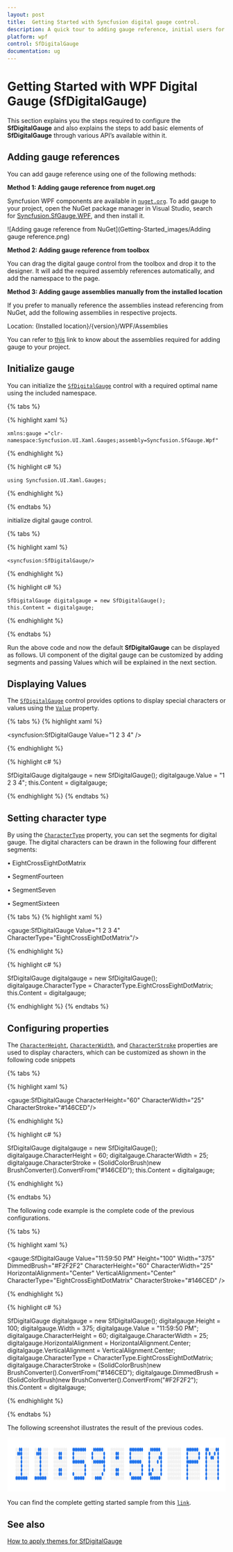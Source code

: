 ```yaml
---
layout: post
title:  Getting Started with Syncfusion digital gauge control.
description: A quick tour to adding gauge reference, initial users for getting started with Syncfusion digital gauge control for WPF platform.
platform: wpf
control: SfDigitalGauge
documentation: ug
---
```


# Getting Started with WPF Digital Gauge (SfDigitalGauge)

This section explains you the steps required to configure the **SfDigitalGauge** and also explains the steps to add basic elements of **SfDigitalGauge** through various API’s available within it.

## Adding gauge references

You can add gauge reference using one of the following methods:

**Method 1: Adding gauge reference from nuget.org**

Syncfusion WPF components are available in [`nuget.org`](https://www.nuget.org/). To add gauge to your project, open the NuGet package manager in Visual Studio, search for [Syncfusion.SfGauge.WPF](https://www.nuget.org/packages/Syncfusion.SfGauge.WPF), and then install it.

![Adding gauge reference from NuGet](Getting-Started_images/Adding gauge reference.png)

**Method 2: Adding gauge reference from toolbox**

You can drag the digital gauge control from the  toolbox and drop it to the designer. It will add the required assembly references automatically, and add the namespace to the page.  

**Method 3: Adding gauge assemblies manually from the installed location**

If you prefer to manually reference the assemblies instead referencing from NuGet, add the following assemblies in respective projects.

Location: {Installed location}/{version}/WPF/Assemblies

You can refer to [this](https://help.syncfusion.com/wpf/control-dependencies#sfgauge) link to know about the assemblies required for adding gauge to your project.

## Initialize gauge

You can initialize the [`SfDigitalGauge`](https://help.syncfusion.com/cr/wpf/Syncfusion.UI.Xaml.Gauges.SfDigitalGauge.html) control with a required optimal name using the included namespace.

{% tabs %}

{% highlight xaml %}

	xmlns:gauge ="clr-namespace:Syncfusion.UI.Xaml.Gauges;assembly=Syncfusion.SfGauge.Wpf"

{% endhighlight %}

{% highlight c# %}

	using Syncfusion.UI.Xaml.Gauges;

{% endhighlight %}

{% endtabs %}

initialize digital gauge control.

{% tabs %}

{% highlight xaml %}

	<syncfusion:SfDigitalGauge/>
 
{% endhighlight %}

{% highlight c# %}

	SfDigitalGauge digitalgauge = new SfDigitalGauge();
	this.Content = digitalgauge;

{% endhighlight %}

{% endtabs %}

Run the above code and now the default **SfDigitalGauge** can be displayed as follows. UI component of the digital gauge can be customized by adding segments and passing Values which will be explained in the next section.

## Displaying Values 

The [`SfDigitalGauge`](https://help.syncfusion.com/cr/wpf/Syncfusion.UI.Xaml.Gauges.SfDigitalGauge.html) control provides options to display special characters or values using the [`Value`](https://help.syncfusion.com/cr/wpf/Syncfusion.UI.Xaml.Gauges.SfDigitalGauge.html#Syncfusion_UI_Xaml_Gauges_SfDigitalGauge_Value) property.

{% tabs %}
{% highlight xaml %}

<syncfusion:SfDigitalGauge Value="1 2 3 4" />    

{% endhighlight %}

{% highlight c# %}

SfDigitalGauge digitalgauge = new SfDigitalGauge();
digitalgauge.Value = "1 2 3 4";
this.Content = digitalgauge;

{% endhighlight %}
{% endtabs %}

## Setting character type

By using the [`CharacterType`](https://help.syncfusion.com/cr/wpf/Syncfusion.UI.Xaml.Gauges.SfDigitalGauge.html#Syncfusion_UI_Xaml_Gauges_SfDigitalGauge_CharacterType) property, you can set the segments for digital gauge. The digital characters can be drawn in the following four different segments:

•	EightCrossEightDotMatrix

•	SegmentFourteen

•	SegmentSeven

•	SegmentSixteen

{% tabs %}
{% highlight xaml %}

<gauge:SfDigitalGauge Value="1 2 3 4" CharacterType="EightCrossEightDotMatrix"/>

{% endhighlight %}

{% highlight c# %}

SfDigitalGauge digitalgauge = new SfDigitalGauge();
digitalgauge.CharacterType = CharacterType.EightCrossEightDotMatrix;
this.Content = digitalgauge;

{% endhighlight %}
{% endtabs %}

## Configuring properties

The [`CharacterHeight`](https://help.syncfusion.com/cr/wpf/Syncfusion.UI.Xaml.Gauges.SfDigitalGauge.html#Syncfusion_UI_Xaml_Gauges_SfDigitalGauge_CharacterHeight), [`CharacterWidth`](https://help.syncfusion.com/cr/wpf/Syncfusion.UI.Xaml.Gauges.SfDigitalGauge.html#Syncfusion_UI_Xaml_Gauges_SfDigitalGauge_CharacterWidth), and [`CharacterStroke`](https://help.syncfusion.com/cr/wpf/Syncfusion.UI.Xaml.Gauges.SfDigitalGauge.html#Syncfusion_UI_Xaml_Gauges_SfDigitalGauge_CharacterStroke) properties are used to display characters, which can be customized as shown in the following code snippets

{% tabs %}

{% highlight xaml %}

<gauge:SfDigitalGauge CharacterHeight="60" CharacterWidth="25" 
                      CharacterStroke="#146CED"/>

{% endhighlight %}

{% highlight c# %}

SfDigitalGauge digitalgauge = new SfDigitalGauge();
digitalgauge.CharacterHeight = 60;
digitalgauge.CharacterWidth = 25;
digitalgauge.CharacterStroke = (SolidColorBrush)new BrushConverter().ConvertFrom("#146CED");
this.Content = digitalgauge;

{% endhighlight %}

{% endtabs %}

The following code example is the complete code of the previous configurations.

{% tabs %}

{% highlight xaml %}

<gauge:SfDigitalGauge Value="11:59:50 PM"
                      Height="100"
                      Width="375"
                      DimmedBrush="#F2F2F2"
                      CharacterHeight="60"
                      CharacterWidth="25"
                      HorizontalAlignment="Center"
                      VerticalAlignment="Center"
                      CharacterType="EightCrossEightDotMatrix"
                      CharacterStroke="#146CED" />

{% endhighlight %}

{% highlight c# %}

SfDigitalGauge digitalgauge = new SfDigitalGauge();
digitalgauge.Height = 100;
digitalgauge.Width = 375;
digitalgauge.Value = "11:59:50 PM";
digitalgauge.CharacterHeight = 60;
digitalgauge.CharacterWidth = 25;
digitalgauge.HorizontalAlignment = HorizontalAlignment.Center;
digitalgauge.VerticalAlignment = VerticalAlignment.Center;
digitalgauge.CharacterType = CharacterType.EightCrossEightDotMatrix;
digitalgauge.CharacterStroke = (SolidColorBrush)new BrushConverter().ConvertFrom("#146CED");
digitalgauge.DimmedBrush = (SolidColorBrush)new BrushConverter().ConvertFrom("#F2F2F2");
this.Content = digitalgauge;

{% endhighlight %}

{% endtabs %}

The following screenshot illustrates the result of the previous codes.

![Digital gauge getting started](Getting-Started_images/Getting-Started.png)


You can find the complete getting started sample from this [`link`](https://github.com/SyncfusionExamples/WPF-UG-getting-started-samples/tree/master/GettingStartedDigitalGauge).

## See also

[How to apply themes for SfDigitalGauge](https://www.syncfusion.com/kb/2535/how-to-apply-themes-for-sfdigitalgauge)